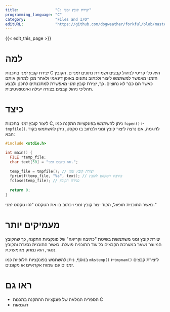 ```yaml
---
title:                "C: יצירת קובץ זמני"
programming_language: "C"
category:             "Files and I/O"
editURL:              "https://github.com/dogweather/forkful/blob/master/content/he/c/creating-a-temporary-file.md"
---
```


{{< edit_this_page >}}

# למה

יצירת קובץ זמני בתכנות C היא כלי קריטי לניהול קבצים ושמירת נתונים זמניים. הקובץ הזמני מאפשר למשתמש ליצור ולכתוב נתונים באופן דינאמי ולאחר מכן למחוק אותם כאשר הם כבר לא נחוצים. כך, יצירת קובץ זמני מאפשרת למתכנתים לתכנן ולבצע תהליכי ניהול קבצים בצורה יעילה ואינטואיטיבית.

# כיצד

ליצור קובץ זמני בתכנות C, ניתן להשתמש בפונקציות התקנה כמו `fopen()` ו-`tmpfile()`. לדוגמה, אם נרצה ליצור קובץ זמני ולכתוב בו טקסט, ניתן להשתמש בקוד הבא:

```C
#include <stdio.h>

int main() {
  FILE *temp_file;
  char text[50] = "זהו טקסט זמני.";
  
  temp_file = tmpfile(); // יצירת קובץ זמני
  fprintf(temp_file, "%s", text); // כתיבת הטקסט לקובץ
  fclose(temp_file); // סגירת הקובץ
  
  return 0;
}
```
כאשר התוכנית תופעל, הקוד יצור קובץ זמני ויכתוב בו את הטקסט "זהו טקסט זמני."

# מעמיקים יותר

יצירת קובץ זמני משתמשת בשיטת "כתיבה וקריאה" של פונקציות התקנה, כך שהקובץ המיוצר נשאר במערכת הקבצים כל עוד התוכנית פועלת. כאשר התוכנית נסגרת והקובץ נסגר, הוא נמחק מהמערכת.

בנוסף, ניתן להשתמש בפונקציות חלופיות כמו `mkstemp()` ו-`tmpnam()` ליצירת קבצים זמניים עם שמות אקראיים או מקוננים.

# ראו גם

- הספריה המלאה של פונקציות ההתקנה בתכנות C
- דוגמאות